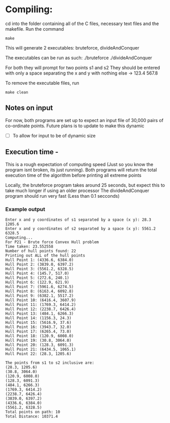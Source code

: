 # Compiling:
cd into the folder containing all of the C files, necessary text files and the makefile.
Run the command 
```
make
```
This will generate 2 executables: bruteforce, divideAndConquer

The executables can be run as such:
./bruteforce
./divideAndConquer

For both they will prompt for two points s1 and s2
They should be entered with only a space separating the x and y with nothing else -> 123.4 567.8

To remove the executable files, run

```
make clean
```

## Notes on input
For now, both programs are set up to expect an input file of 30,000 pairs of co-ordinate points. Future plans is to update to make this dynamic
- [ ] To allow for input to be of dynamic size

## Execution time - 
This is a rough expectation of computing speed (Just so you know the program isnt broken, its just running).
Both programs will return the total execution time of the algorithm before printing all extreme points

Locally, the bruteforce program takes around 25 seconds, but expect this to take much longer if using an older processor
The divideAndConquer program should run very fast (Less than 0.1 secconds)


### Example output
```
Enter x and y coordinates of s1 separated by a space (x y): 28.3 1205.6
Enter x and y coordinates of s2 separated by a space (x y): 5561.2 6328.5
Computing...
For P21 - Brute force Convex Hull problem
Time taken: 23.552558
Number of hull points found: 22
Printing out ALL of the hull points
Hull Point 1: (4336.6, 6384.0)
Hull Point 2: (3839.0, 6397.2)
Hull Point 3: (5561.2, 6328.5)
Hull Point 4: (145.7, 517.0)
Hull Point 5: (272.6, 240.1)
Hull Point 6: (122.9, 621.9)
Hull Point 7: (5961.6, 6274.5)
Hull Point 8: (6163.4, 6092.8)
Hull Point 9: (6382.1, 5517.2)
Hull Point 10: (6416.4, 3607.9)
Hull Point 11: (1769.3, 6414.2)
Hull Point 12: (2238.7, 6426.4)
Hull Point 13: (484.1, 6266.3)
Hull Point 14: (1156.3, 24.3)
Hull Point 15: (5616.9, 37.6)
Hull Point 16: (3943.7, 32.0)
Hull Point 17: (6265.4, 73.0)
Hull Point 18: (120.9, 6008.0)
Hull Point 19: (30.8, 3064.0)
Hull Point 20: (128.3, 6091.3)
Hull Point 21: (6434.5, 1065.1)
Hull Point 22: (28.3, 1205.6)

The points from s1 to s2 inclusive are:
(28.3, 1205.6)
(30.8, 3064.0)
(120.9, 6008.0)
(128.3, 6091.3)
(484.1, 6266.3)
(1769.3, 6414.2)
(2238.7, 6426.4)
(3839.0, 6397.2)
(4336.6, 6384.0)
(5561.2, 6328.5)
Total points on path: 10
Total Distance: 10371.4
```
